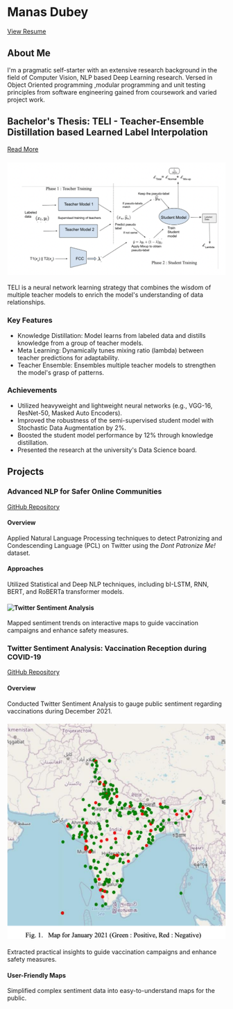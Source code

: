 # Manas Dubey
[View Resume](https://drive.google.com/file/d/1mVZKnLeARw0FJoylbgCWR2qhq2fcQEHS/view?usp=sharing)

## About Me
I'm a pragmatic self-starter with an extensive research background in the field of Computer Vision, NLP based Deep Learning research. Versed in Object Oriented programming ,modular programming and unit testing principles from software engineering gained from coursework and varied project work.

## Bachelor's Thesis: TELI - Teacher-Ensemble Distillation based Learned Label Interpolation
[Read More](https://medium.com/@dubemanas10)

### ![TELI methodology](/assets/img/TELI.jpeg)

TELI is a neural network learning strategy that combines the wisdom of multiple teacher models to enrich the model's understanding of data relationships.

### Key Features
- Knowledge Distillation: Model learns from labeled data and distills knowledge from a group of teacher models.
- Meta Learning: Dynamically tunes mixing ratio (lambda) between teacher predictions for adaptability.
- Teacher Ensemble: Ensembles multiple teacher models to strengthen the model's grasp of patterns.

### Achievements
- Utilized heavyweight and lightweight neural networks (e.g., VGG-16, ResNet-50, Masked Auto Encoders).
- Improved the robustness of the semi-supervised student model with Stochastic Data Augmentation by 2%.
- Boosted the student model performance by 12% through knowledge distillation.
- Presented the research at the university's Data Science board.

## Projects

### Advanced NLP for Safer Online Communities
[GitHub Repository](#) 

#### Overview
Applied Natural Language Processing techniques to detect Patronizing and Condescending Language (PCL) on Twitter using the _Dont Patronize Me!_ dataset.

#### Approaches
Utilized Statistical and Deep NLP techniques, including bI-LSTM, RNN, BERT, and RoBERTa transformer models.

#### ![Twitter Sentiment Analysis](/assets/img/Twitter_Sentiment_Analysis.jpeg)

Mapped sentiment trends on interactive maps to guide vaccination campaigns and enhance safety measures.

### Twitter Sentiment Analysis: Vaccination Reception during COVID-19
[GitHub Repository](#) 

#### Overview
Conducted Twitter Sentiment Analysis to gauge public sentiment regarding vaccinations during December 2021.

#### ![Twitter Vaccination Heatmap](/assets/img/Heatmap.jpeg)

Extracted practical insights to guide vaccination campaigns and enhance safety measures.

#### User-Friendly Maps
Simplified complex sentiment data into easy-to-understand maps for the public.

